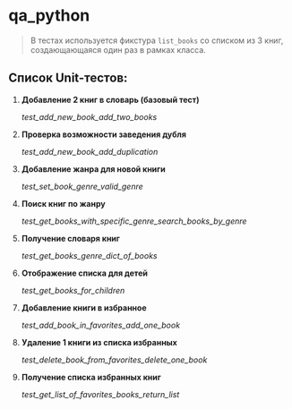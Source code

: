 # qa_python

>В тестах используется фикстура `list_books` со списком из 3 книг, создающающаяся один раз в рамках класса.

## Список Unit-тестов:
1) **Добавление 2 книг в словарь (базовый тест)**

    *test_add_new_book_add_two_books*
2) **Проверка возможности заведения дубля**

    *test_add_new_book_add_duplication*
3) **Добавление жанра для новой книги**

    *test_set_book_genre_valid_genre*
5) **Поиск книг по жанру**

    *test_get_books_with_specific_genre_search_books_by_genre*
6) **Получение словаря книг**

    *test_get_books_genre_dict_of_books*
7) **Отображение списка для детей**

    *test_get_books_for_children*
8) **Добавление книги в избранное**

    *test_add_book_in_favorites_add_one_book*
9) **Удаление 1 книги из списка избранных**

    *test_delete_book_from_favorites_delete_one_book*
10) **Получение списка избранных книг**

    *test_get_list_of_favorites_books_return_list*